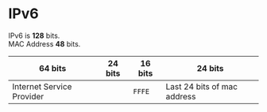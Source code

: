 # IPv6

IPv6 is **128** bits. \
MAC Address **48** bits.

64 bits | 24 bits | 16 bits | 24 bits
---|---|---|---
Internet Service Provider | | `FFFE` | Last 24 bits of mac address
